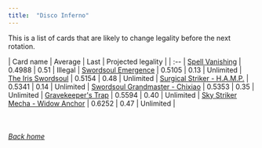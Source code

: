 ```yaml
---
title:  "Disco Inferno"
---
```


This is a list of cards that are likely to change legality before the next rotation.

| Card name | Average | Last | Projected legality |
| :-- |
[Spell Vanishing](https://db.ygoprodeck.com/card/?search=Spell%20Vanishing) | 0.4988 | 0.51 | Illegal |
[Swordsoul Emergence](https://db.ygoprodeck.com/card/?search=Swordsoul%20Emergence) | 0.5105 | 0.13 | Unlimited |
[The Iris Swordsoul](https://db.ygoprodeck.com/card/?search=The%20Iris%20Swordsoul) | 0.5154 | 0.48 | Unlimited |
[Surgical Striker - H.A.M.P.](https://db.ygoprodeck.com/card/?search=Surgical%20Striker%20-%20H.A.M.P.) | 0.5341 | 0.14 | Unlimited |
[Swordsoul Grandmaster - Chixiao](https://db.ygoprodeck.com/card/?search=Swordsoul%20Grandmaster%20-%20Chixiao) | 0.5353 | 0.35 | Unlimited |
[Gravekeeper's Trap](https://db.ygoprodeck.com/card/?search=Gravekeeper's%20Trap) | 0.5594 | 0.40 | Unlimited |
[Sky Striker Mecha - Widow Anchor](https://db.ygoprodeck.com/card/?search=Sky%20Striker%20Mecha%20-%20Widow%20Anchor) | 0.6252 | 0.47 | Unlimited |

<br>

###### [Back home](index)
